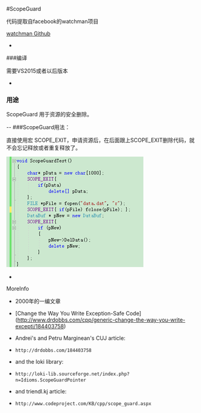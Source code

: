 
#ScopeGuard

代码提取自facebook的watchman项目

[watchman Github](https://github.com/facebook/watchman/)

-

###编译

  需要VS2015或者以后版本

-
### 用途
ScopeGuard 用于资源的安全删除。

--
###ScopeGuard用法：

直接使用宏  SCOPE_EXIT，申请资源后，在后面跟上SCOPE_EXIT删除代码，就不会忘记释放或者重复释放了。

![ScreenShot](ScreenShot.png)


-

MoreInfo



 *   2000年的一编文章
 *   [Change the Way You Write Exception-Safe Code]
(http://www.drdobbs.com/cpp/generic-change-the-way-you-write-excepti/184403758)

 *   Andrei's and Petru Marginean's CUJ article:
 *     http://drdobbs.com/184403758

 *   and the loki library:
 *     http://loki-lib.sourceforge.net/index.php?n=Idioms.ScopeGuardPointer
 *   and triendl.kj article:
 *     http://www.codeproject.com/KB/cpp/scope_guard.aspx









